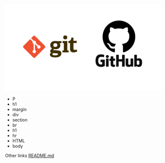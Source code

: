 ![GitHub Logo](gitimage.jpg)

- P
- h1
- margin
- div
- section
- br
- h1
- hr
- HTML
- body

Other links
[README.md](README.md)
